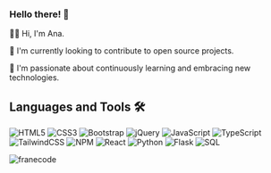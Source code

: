 ### Hello there! 👋

👩‍💻 Hi, I'm Ana.

🔭 I'm currently looking to contribute to open source projects.

🌱 I'm passionate about continuously learning and embracing new technologies.


 ## Languages and Tools 🛠️
 ![HTML5](https://img.shields.io/badge/html5-%23E34F26.svg?style=for-the-badge&logo=html5&logoColor=white)
 ![CSS3](https://img.shields.io/badge/css3-%231572B6.svg?style=for-the-badge&logo=css3&logoColor=white)
 ![Bootstrap](https://img.shields.io/badge/bootstrap-%238511FA.svg?style=for-the-badge&logo=bootstrap&logoColor=white)
 ![jQuery](https://img.shields.io/badge/jquery-%230769AD.svg?style=for-the-badge&logo=jquery&logoColor=white)
 ![JavaScript](https://img.shields.io/badge/javascript-%23323330.svg?style=for-the-badge&logo=javascript&logoColor=%23F7DF1E)
 ![TypeScript](https://img.shields.io/badge/typescript-%23007ACC.svg?style=for-the-badge&logo=typescript&logoColor=white)
 ![TailwindCSS](https://img.shields.io/badge/tailwindcss-%2338B2AC.svg?style=for-the-badge&logo=tailwind-css&logoColor=white)
 ![NPM](https://img.shields.io/badge/NPM-%23CB3837.svg?style=for-the-badge&logo=npm&logoColor=white)
 ![React](https://img.shields.io/badge/react-%2320232a.svg?style=for-the-badge&logo=react&logoColor=%2361DAFB)
 ![Python](https://img.shields.io/badge/python-3670A0?style=for-the-badge&logo=python&logoColor=ffdd54)
 ![Flask](https://img.shields.io/badge/-Flask-18181b?style=for-the-badge&logo=flask&logoColor=F43F5E)
 ![SQL](https://img.shields.io/badge/SQL-003B57?style=for-the-badge&labelColor=black&logo=sqlite&logoColor=white)
 
<p><img align="center" src="https://github-readme-stats.vercel.app/api/top-langs?username=franecode&show_icons=true&locale=en&layout=compact" alt="franecode" /></p>


